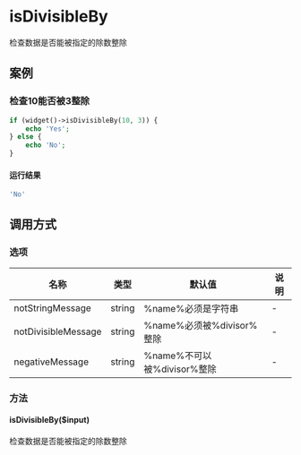 isDivisibleBy
=============

检查数据是否能被指定的除数整除

案例
----

### 检查10能否被3整除
```php
if (widget()->isDivisibleBy(10, 3)) {
    echo 'Yes';
} else {
    echo 'No';
}
```

#### 运行结果
```php
'No'
```

调用方式
--------

### 选项

| 名称                | 类型    | 默认值                           | 说明              |
|---------------------|---------|----------------------------------|-------------------|
| notStringMessage    | string  | %name%必须是字符串               | -                 |
| notDivisibleMessage | string  | %name%必须被%divisor%整除        | -                 |
| negativeMessage     | string  | %name%不可以被%divisor%整除      | -                 |

### 方法

#### isDivisibleBy($input)
检查数据是否能被指定的除数整除

